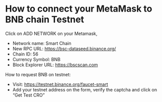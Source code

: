 # How to connect your MetaMask to BNB chain Testnet

Click on ADD NETWORK on your Metamask,

- Network name: Smart Chain
- New RPC URL: https://bsc-dataseed.binance.org/
- Chain ID: 56
- Currency Symbol: BNB
- Block Explorer URL: https://bscscan.com

How to request BNB on testnet:
- Visit: https://testnet.binance.org/faucet-smart
- Add your testnet address on the form, verify the captcha and click on “Get Test CRO”